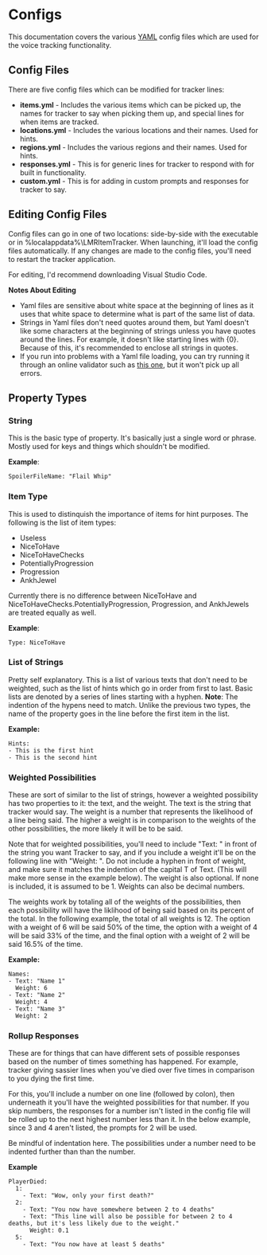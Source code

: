 # Configs

This documentation covers the various [YAML](https://www.cloudbees.com/blog/yaml-tutorial-everything-you-need-get-started) config files which are used for the voice tracking functionality.

## Config Files

There are five config files which can be modified for tracker lines:
- **items.yml** - Includes the various items which can be picked up, the names for tracker to say when picking them up, and special lines for when items are tracked.
- **locations.yml** - Includes the various locations and their names. Used for hints.
- **regions.yml** - Includes the various regions and their names. Used for hints.
- **responses.yml** - This is for generic lines for tracker to respond with for built in functionality.
- **custom.yml** - This is for adding in custom prompts and responses for tracker to say.

## Editing Config Files

Config files can go in one of two locations: side-by-side with the executable or in %localappdata%\LMRItemTracker. When launching, it'll load the config files automatically. If any changes are made to the config files, you'll need to restart the tracker application.

For editing, I'd recommend downloading Visual Studio Code.

**Notes About Editing**
- Yaml files are sensitive about white space at the beginning of lines as it uses that white space to determine what is part of the same list of data.
- Strings in Yaml files don't need quotes around them, but Yaml doesn't like some characters at the beginning of strings unless you have quotes around the lines. For example, it doesn't like starting lines with {0}. Because of this, it's recommended to enclose all strings in quotes.
- If you run into problems with a Yaml file loading, you can try running it through an online validator such as [this one](https://www.yamllint.com/), but it won't pick up all errors.

## Property Types

### **String**
This is the basic type of property. It's basically just a single word or phrase. Mostly used for keys and things which shouldn't be modified.

**Example**:
```
SpoilerFileName: "Flail Whip"
```

### **Item Type**
This is used to distinquish the importance of items for hint purposes. The following is the list of item types:

- Useless
- NiceToHave
- NiceToHaveChecks
- PotentiallyProgression
- Progression
- AnkhJewel

Currently there is no difference between NiceToHave and NiceToHaveChecks.PotentiallyProgression, Progression, and AnkhJewels are treated equally as well.

**Example**:
```
Type: NiceToHave
```

### **List of Strings**
Pretty self explanatory. This is a list of various texts that don't need to be weighted, such as the list of hints which go in order from first to last. Basic lists are denoted by a series of lines starting with a hyphen. **Note**: The indention of the hypens need to match. Unlike the previous two types, the name of the property goes in the line before the first item in the list.

**Example:**
```
Hints:
- This is the first hint
- This is the second hint
```

### **Weighted Possibilities**
These are sort of similar to the list of strings, however a weighted possibility has two properties to it: the text, and the weight. The text is the string that tracker would say. The weight is a number that represents the likelihood of a line being said. The higher a weight is in comparison to the weights of the other possibilities, the more likely it will be to be said.

Note that for weighted possibilities, you'll need to include "Text: " in front of the string you want Tracker to say, and if you include a weight it'll be on the following line with "Weight: ". Do not include a hyphen in front of weight, and make sure it matches the indention of the capital T of Text. (This will make more sense in the example below). The weight is also optional. If none is included, it is assumed to be 1. Weights can also be decimal numbers.

The weights work by totaling all of the weights of the possibilities, then each possibility will have the liklihood of being said based on its percent of the total. In the following example, the total of all weights is 12. The option with a weight of 6 will be said 50% of the time, the option with a weight of 4 will be said 33% of the time, and the final option with a weight of 2 will be said 16.5% of the time.

**Example:**
```
Names:
- Text: "Name 1"
  Weight: 6
- Text: "Name 2"
  Weight: 4
- Text: "Name 3"
  Weight: 2
```

### **Rollup Responses**
These are for things that can have different sets of possible responses based on the number of times something has happened. For example, tracker giving sassier lines when you've died over five times in comparison to you dying the first time.

For this, you'll include a number on one line (followed by colon), then underneath it you'll have the weighted possibilities for that number. If you skip numbers, the responses for a number isn't listed in the config file will be rolled up to the next highest number less than it. In the below example, since 3 and 4 aren't listed, the prompts for 2 will be used.

Be mindful of indentation here. The possibilities under a number need to be indented further than than the number.

**Example**
```
PlayerDied:
  1: 
    - Text: "Wow, only your first death?"
  2:
    - Text: "You now have somewhere between 2 to 4 deaths"
    - Text: "This line will also be possible for between 2 to 4 deaths, but it's less likely due to the weight."
      Weight: 0.1
  5:
    - Text: "You now have at least 5 deaths"
```
